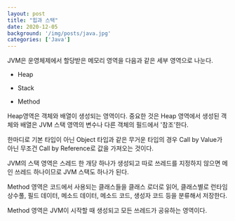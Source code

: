```yaml
---
layout: post
title: "힙과 스택"
date: 2020-12-05
background: '/img/posts/java.jpg'
categories: ['Java']
---
```



JVM은 운영체제에서 할당받은 메모리 영역을 다음과 같은 세부 영역으로 나눈다.

- Heap

- Stack

- Method



Heap영역은 객체와 배열이 생성되는 영역이다. 중요한 것은 Heap 영역에서 생성된 객체와 배열은 JVM 스택 영역의 변수나 다른 객체의 필드에서 '참조'한다.

한마디로 기본 타입이 아닌 Object 타입과 같은 무거운 타입의 경우 Call by Value가 아닌 무조건 Call by Reference로 값을 가져오는 것이다.

JVM의 스택 영역은 스레드 한 개당 하나가 생성되고 따로 쓰레드를 지정하지 않으면 메인 쓰레드 하나이므로 JVM 스택도 하나가 된다.

Method 영역은 코드에서 사용되는 클래스들을 클래스 로더로 읽어, 클래스별로 런타임 상수풀, 필드 데이터, 메소드 데이터, 메소드 코드, 생성자 코드 등을 분류해서 저장한다.

Method 영역은 JVM이 시작할 때 생성되고 모든 쓰레드가 공유하는 영역이다.